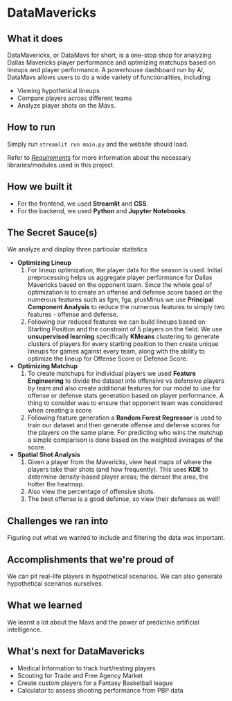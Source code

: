 # DataMavericks

## What it does
DataMavericks, or DataMavs for short, is a one-stop shop for analyzing Dallas Mavericks player performance and optimizing matchups based on lineups and player performance. A powerhouse dashboard run by AI, DataMavs allows users to do a wide variety of functionalities, including:

* Viewing hypothetical lineups
* Compare players across different teams
* Analyze player shots on the Mavs.

## How to run
Simply run `streamlit run main.py` and the website should load.

Refer to *[Requirements](Requirements.md)* for more information about the necessary libraries/modules used in this project.

## How we built it

* For the frontend, we used **Streamlit** and **CSS**.
* For the backend, we used **Python** and **Jupyter Notebooks**.

## The Secret Sauce(s)
We analyze and display three particular statistics
* **Optimizing Lineup**
    1. For lineup optimization, the player data for the season is used. Initial preprocessing helps us aggregate player performance for Dallas Mavericks based on the opponent team. Since the whole goal of optimization is to create an offense and defense score based on the numerous features such as fgm, fga, plusMinus we use **Principal Component Analysis** to reduce the numerous features to simply two features - offense and defense. <br>
    2. Following our reduced features we can build lineups based on Starting Position and the constraint of 5 players on the field. We use **unsupervised learning** specifically **KMeans** clustering to generate clusters of players for every starting position to then create unique lineups for games against every team, along with the ability to optimize the lineup for Offense Score or Defense Score.
* **Optimizing Matchup**
    1. To create matchups for individual players we used **Feature Engineering** to divide the dataset into offensive vs defensive players by team and also create additional features for our model to use for offense or defense stats generation based on player performance. A thing to consider was to ensure that opponent team was considered when creating a score
    2. Following feature generation a **Random Forest Regressor** is used to train our dataset and then generate offense and defense scores for the players on the same plane. For predicting who wins the matchup a simple comparison is done based on the weighted averages of the score.
* **Spatial Shot Analysis**
    1. Given a player from the Mavericks, view heat maps of where the players take their shots (and how frequently). This uses **KDE** to determine density-based player areas; the denser the area, the hotter the heatmap. 
    2. Also view the percentage of offensive shots.
    3. The best offense is a good defense, so view their defenses as well!

## Challenges we ran into
Figuring out what we wanted to include and filtering the data was important. 

## Accomplishments that we're proud of
We can pit real-life players in hypothetical scenarios. We can also generate hypothetical scenarios ourselves.

## What we learned
We learnt a lot about the Mavs and the power of predictive artificial intelligence.

## What's next for DataMavericks
* Medical Information to track  hurt/resting players 
* Scouting for Trade and Free Agency Market
* Create custom players for a Fantasy Basketball league
* Calculator to assess shooting performance from PBP data
